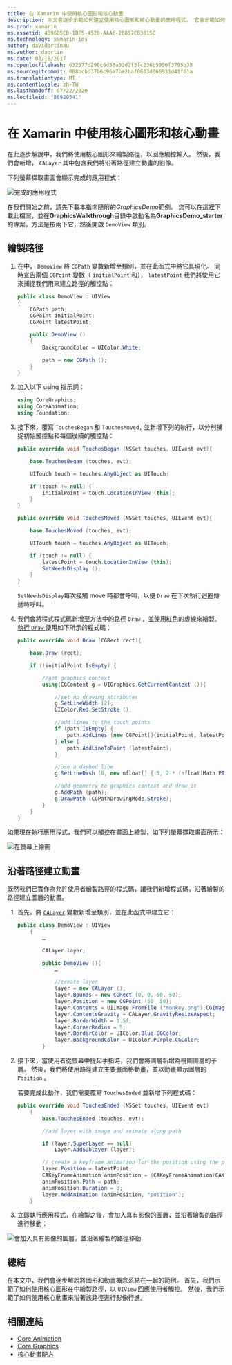 ```yaml
---
title: 在 Xamarin 中使用核心圖形和核心動畫
description: 本文會逐步示範如何建立使用核心圖形和核心動畫的應用程式。 它會示範如何在螢幕上繪製以回應使用者觸控，以及如何以動畫顯示影像沿著路徑移動。
ms.prod: xamarin
ms.assetid: 4B96D5CD-1BF5-4520-AAA6-2B857C83815C
ms.technology: xamarin-ios
author: davidortinau
ms.author: daortin
ms.date: 03/18/2017
ms.openlocfilehash: 632577d290c6d50a53d2f3fc236b5956f3795b35
ms.sourcegitcommit: 008bcbd37b6c96a7be2baf0633d066931d41f61a
ms.translationtype: MT
ms.contentlocale: zh-TW
ms.lasthandoff: 07/22/2020
ms.locfileid: "86929541"
---
```

# <a name="using-core-graphics-and-core-animation-in-xamarinios"></a>在 Xamarin 中使用核心圖形和核心動畫

在此逐步解說中，我們將使用核心圖形來繪製路徑，以回應觸控輸入。 然後，我們會新增， `CALayer` 其中包含我們將沿著路徑建立動畫的影像。

下列螢幕擷取畫面會顯示完成的應用程式：

![完成的應用程式](graphics-animation-walkthrough-images/00-final-app.png)

在我們開始之前，請先下載本指南隨附的*GraphicsDemo*範例。 您可以在[這裡](https://docs.microsoft.com/samples/xamarin/ios-samples/graphicsandanimation)下載此檔案，並在**GraphicsWalkthrough**目錄中啟動名為**GraphicsDemo_starter**的專案，方法是按兩下它，然後開啟 `DemoView` 類別。

## <a name="drawing-a-path"></a>繪製路徑

1. 在中， `DemoView` 將 `CGPath` 變數新增至類別，並在此函式中將它具現化。 同時宣告兩個 `CGPoint` 變數（ `initialPoint` 和）， `latestPoint` 我們將使用它來捕捉我們用來建立路徑的觸控點：

    ```csharp
    public class DemoView : UIView
    {
        CGPath path;
        CGPoint initialPoint;
        CGPoint latestPoint;

        public DemoView ()
        {
            BackgroundColor = UIColor.White;

            path = new CGPath ();
        }
    }
    ```

2. 加入以下 using 指示詞：

    ```csharp
    using CoreGraphics;
    using CoreAnimation;
    using Foundation;
    ```

3. 接下來，覆寫 `TouchesBegan` 和 `TouchesMoved,` 並新增下列的執行，以分別捕捉初始觸控點和每個後續的觸控點：

    ```csharp
    public override void TouchesBegan (NSSet touches, UIEvent evt){

        base.TouchesBegan (touches, evt);

        UITouch touch = touches.AnyObject as UITouch;

        if (touch != null) {
            initialPoint = touch.LocationInView (this);
        }
    }

    public override void TouchesMoved (NSSet touches, UIEvent evt){

        base.TouchesMoved (touches, evt);

        UITouch touch = touches.AnyObject as UITouch;

        if (touch != null) {
            latestPoint = touch.LocationInView (this);
            SetNeedsDisplay ();
        }
    }
    ```

    `SetNeedsDisplay`每次接觸 move 時都會呼叫，以便 `Draw` 在下次執行迴圈傳遞時呼叫。

4. 我們會將程式程式碼新增至方法中的路徑 `Draw` ，並使用紅色的虛線來繪製。 [執行 `Draw` ](~/ios/platform/graphics-animation-ios/core-graphics.md)使用如下所示的程式碼：

    ```csharp
    public override void Draw (CGRect rect){

        base.Draw (rect);

        if (!initialPoint.IsEmpty) {

            //get graphics context
            using(CGContext g = UIGraphics.GetCurrentContext ()){

                //set up drawing attributes
                g.SetLineWidth (2);
                UIColor.Red.SetStroke ();

                //add lines to the touch points
                if (path.IsEmpty) {
                    path.AddLines (new CGPoint[]{initialPoint, latestPoint});
                } else {
                    path.AddLineToPoint (latestPoint);
                }

                //use a dashed line
                g.SetLineDash (0, new nfloat[] { 5, 2 * (nfloat)Math.PI });

                //add geometry to graphics context and draw it
                g.AddPath (path);
                g.DrawPath (CGPathDrawingMode.Stroke);
            }
        }
    }
    ```

如果現在執行應用程式，我們可以觸控在畫面上繪製，如下列螢幕擷取畫面所示：

![在螢幕上繪圖](graphics-animation-walkthrough-images/01-path.png)

## <a name="animating-along-a-path"></a>沿著路徑建立動畫

既然我們已實作為允許使用者繪製路徑的程式碼，讓我們新增程式碼，沿著繪製的路徑建立圖層的動畫。

1. 首先，將 [`CALayer`](~/ios/platform/graphics-animation-ios/core-animation.md) 變數新增至類別，並在此函式中建立它：

    ```csharp
    public class DemoView : UIView
        {
            …

            CALayer layer;

            public DemoView (){
                …

                //create layer
                layer = new CALayer ();
                layer.Bounds = new CGRect (0, 0, 50, 50);
                layer.Position = new CGPoint (50, 50);
                layer.Contents = UIImage.FromFile ("monkey.png").CGImage;
                layer.ContentsGravity = CALayer.GravityResizeAspect;
                layer.BorderWidth = 1.5f;
                layer.CornerRadius = 5;
                layer.BorderColor = UIColor.Blue.CGColor;
                layer.BackgroundColor = UIColor.Purple.CGColor;
            }
    ```

2. 接下來，當使用者從螢幕中提起手指時，我們會將圖層新增為視圖圖層的子層。 然後，我們將使用路徑建立主要畫面格動畫，並以動畫顯示圖層的 `Position` 。

    若要完成此動作，我們需要覆寫 `TouchesEnded` 並新增下列程式碼：

    ```csharp
    public override void TouchesEnded (NSSet touches, UIEvent evt)
        {
            base.TouchesEnded (touches, evt);

            //add layer with image and animate along path

            if (layer.SuperLayer == null)
                Layer.AddSublayer (layer);

            // create a keyframe animation for the position using the path
            layer.Position = latestPoint;
            CAKeyFrameAnimation animPosition = (CAKeyFrameAnimation)CAKeyFrameAnimation.FromKeyPath ("position");
            animPosition.Path = path;
            animPosition.Duration = 3;
            layer.AddAnimation (animPosition, "position");
        }
    ```

3. 立即執行應用程式，在繪製之後，會加入具有影像的圖層，並沿著繪製的路徑進行移動：

![會加入具有影像的圖層，並沿著繪製的路徑移動](graphics-animation-walkthrough-images/00-final-app.png)

## <a name="summary"></a>總結

在本文中，我們會逐步解說將圖形和動畫概念系結在一起的範例。 首先，我們示範了如何使用核心圖形在中繪製路徑，以 `UIView` 回應使用者觸控。 然後，我們示範了如何使用核心動畫來沿著該路徑進行影像行進。

## <a name="related-links"></a>相關連結

- [Core Animation](~/ios/platform/graphics-animation-ios/core-animation.md)
- [Core Graphics](~/ios/platform/graphics-animation-ios/core-graphics.md)
- [核心動畫配方](https://github.com/xamarin/recipes/tree/master/Recipes/ios/animation/coreanimation)
